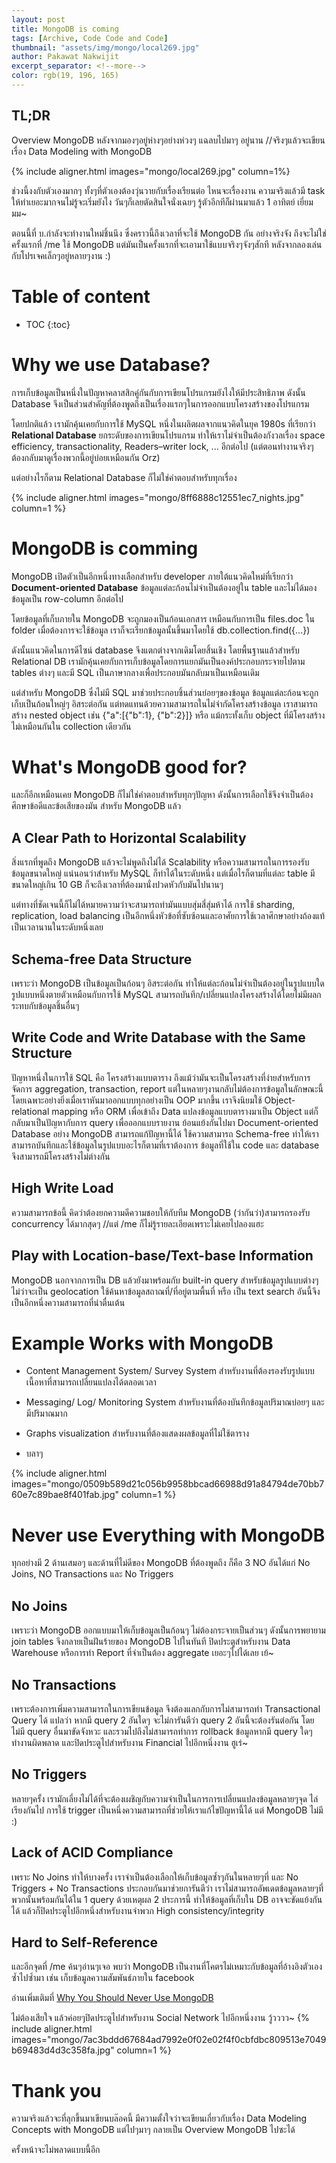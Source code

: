 ```yaml
---
layout: post
title: MongoDB is coming
tags: [Archive, Code Code and Code]
thumbnail: "assets/img/mongo/local269.jpg"
author: Pakawat Nakwijit
excerpt_separator: <!--more-->
color: rgb(19, 196, 165)
---
```


## TL;DR
Overview MongoDB หลังจากมองๆอยู่ห่างๆอย่างห่วงๆ แฉลบไปมาๆ อยู่นาน //จริงๆแล้วจะเขียนเรื่อง Data Modeling with MongoDB
<!--more-->

{% include aligner.html images="mongo/local269.jpg" column=1%}

ช่วงนี้งงกับตัวเองมากๆ ทั้งๆที่ตัวเองต้องวุ่นวายกับเรื่องเรียนต่อ ไหนจะเรื่องงาน ความจริงแล้วมี task ให้ทำเยอะมากจนไม่รู้จะเริ่มยังไง วันๆก็เลยตัดสินใจนั่งเฉยๆ รู้ตัวอีกทีก็ผ่านมาแล้ว 1 อาทิตย์ เยี่ยมมม~

ตอนนี้ที่ บ.กำลังจะทำงานใหม่ชิ้นนึง ซึ่งคราวนี้ถึงเวลาที่จะใช้ MongoDB กัน อย่างจริงจัง ถึงจะไม่ใช่ครั้งแรกที่ /me ใช้ MongoDB แต่มันเป็นครั้งแรกที่จะเอามาใช้แบบจริงๆจังๆสักที หลังจากลองเล่นกับโปรเจคเล็กๆอยู่หลายๆงาน :)

# Table of content
* TOC
{:toc}

# Why we use Database?

การเก็บข้อมูลเป็นหนึ่งในปัญหาคลาสสิกคู่กันกับการเขียนโปรแกรมยังไงให้มีประสิทธิภาพ ดังนั้น Database จึงเป็นส่วนสำคัญที่ต้องพูดถึงเป็นเรื่องแรกๆในการออกแบบโครงสร้างของโปรแกรม

โดยปกติแล้ว เรามักคุ้นเคยกับการใช้ MySQL หนึ่งในผลิตผลจากแนวคิดในยุค 1980s ที่เรียกว่า **Relational Database** ยกระดับของการเขียนโปรแกรม ทำให้เราไม่จำเป็นต้องกังวลเรื่อง space efficiency, transactionality, Readers–writer lock, ... อีกต่อไป (แต่ตอนทำงานจริงๆ ต้องกลับมาดูเรื่องพวกนี้อยู่บ่อยเหมือนกัน Orz)

แต่อย่างไรก็ตาม Relational Database ก็ไม่ใช่คำตอบสำหรับทุกเรื่อง

{% include aligner.html images="mongo/8ff6888c12551ec7_nights.jpg" column=1 %}

# MongoDB is comming

MongoDB เปิดตัวเป็นอีกหนึ่งทางเลือกสำหรับ developer ภายใต้แนวคิดใหม่ที่เรียกว่า **Document-oriented Database** ข้อมูลแต่ละก้อนไม่จำเป็นต้องอยู่ใน table และไม่ได้มองข้อมูลเป็น row-column อีกต่อไป

โดยข้อมูลที่เก็บภายใน MongoDB จะถูกมองเป็นก้อนเอกสาร เหมือนกับการเป็น files.doc ใน folder เมื่อต้องการจะใช้ข้อมูล เราก็จะเรียกข้อมูลนั้นขึ้นมาโดยใช้ db.collection.find({...})

ดังนั้นแนวคิดในการดีไซน์ database จึงแตกต่างจากเดิมโดยสิ้นเชิง โดยพื้นฐานแล้วสำหรับ Relational DB เรามักคุ้นเคยกับการเก็บข้อมูลโดยการแยกมันเป็นองค์ประกอบกระจายไปตาม tables ต่างๆ และมี SQL เป็นภาษากลางเพื่อประกอบมันกลับมาเป็นเหมือนเดิม

แต่สำหรับ MongoDB ซึ่งไม่มี SQL มาช่วยประกอบชิ้นส่วนย่อยๆของข้อมูล ข้อมูลแต่ละก้อนจะถูกเก็บเป็นก้อนใหญ่ๆ อิสระต่อกัน แต่ทดแทนด้วยความสามารถในไม่จำกัดโครงสร้างข้อมูล เราสามารถสร้าง nested object เช่น {"a":[{"b":1}, {"b":2}]} หรือ แม้กระทั้งเก็บ object ที่มีโครงสร้างไม่เหมือนกันใน collection เดียวกัน

# What's MongoDB good for?

และก็อีกเหมือนเคย MongoDB ก็ไม่ใช่คำตอบสำหรับทุกๆปัญหา ดังนั้นการเลือกใช้จึงจำเป็นต้องศึกษาข้อดีและข้อเสียของมัน สำหรับ MongoDB แล้ว

## A Clear Path to Horizontal Scalability

สิ่งแรกที่พูดถึง MongoDB แล้วจะไม่พูดถึงไม่ได้ Scalability หรือความสามารถในการรองรับข้อมูลขนาดใหญ่ แน่นอนว่าสำหรับ MySQL ก็ทำได้ในระดับหนึ่ง แต่เมื่อไรก็ตามที่แต่ละ table มีขนาดใหญ่เกิน 10 GB ก็จะถึงเวลาที่ต้องมานั่งปวดหัวกับมันไปนานๆ

แต่ทางที่ชัดเจนนี้ก็ไม่ได้หมายความว่าจะสามารถทำมันแบบสุ่มสี่สุ่มห้าได้ การใช้ sharding, replication, load balancing เป็นอีกหนึ่งหัวข้อที่ซับซ้อนและอาศัยการใช้เวลาศึกษาอย่างถ้องแท้เป็นเวลานานในระดับหนึ่งเลย

## Schema-free Data Structure

เพราะว่า MongoDB เป็นข้อมูลเป็นก้อนๆ อิสระต่อกัน ทำให้แต่ละก้อนไม่จำเป็นต้องอยู่ในรูปแบบใดรูปแบบหนึ่งตายตัวเหมือนกับการใช้ MySQL สามารถบันทึก/เปลี่ยนแปลงโครงสร้างได้โดยไม่มีผลกระทบกับข้อมูลชิ้นอื่นๆ

## Write Code and Write Database with the Same Structure

ปัญหาหนึ่งในการใช้ SQL คือ โครงสร้างแบบตาราง ถึงแม้ว่ามันจะเป็นโครงสร้างที่ง่ายสำหรับการจัดการ aggregation, transaction, report แต่ในหลายๆงานกลับไม่ต้องการข้อมูลในลักษณะนี้ โดยเฉพาะอย่างยิ่งเมื่อเราหันมาออกแบบทุกอย่างเป็น OOP มากขึ้น เราจึงนิยมใช้ Object-relational mapping หรือ ORM เพื่อเข้าถึง Data แปลงข้อมูลแบบตารางมาเป็น Object แต่ก็กลับมาเป็นปัญหากับการ query เพื่อออกแบบรายงาน ย้อนแย้งกันไปมา
Document-oriented Database อย่าง MongoDB สามารถแก้ปัญหานี้ได้ ใช้ความสามารถ Schema-free ทำให้เราสามารถบันทึกและใช้ข้อมูลในรูปแบบอะไรก็ตามที่เราต้องการ ข้อมูลที่ใช้ใน code และ database จึงสามารถมีโครงสร้างไม่ต่างกัน

## High Write Load

ความสามารถข้อนี้ คิดว่าต้องยกความดีความชอบให้กับทีม MongoDB (ว่ากันว่า)สามารถรองรับ concurrency ได้มากสุดๆ //แต่ /me ก็ไม่รู้รายละเอียดเพราะไม่เคยไปลองแฮะ

## Play with Location-base/Text-base Information
MongoDB นอกจากการเป็น DB แล้วยังมาพร้อมกับ built-in query สำหรับข้อมูลรูปแบบต่างๆ ไม่ว่าจะเป็น geolocation ใช้ค้นหาข้อมูลสถาณที่/ที่อยู่ตามพื้นที่ หรือ เป็น text search อันนี้จึงเป็นอีกหนึ่งความสามารถที่น่าตื่นเต้น

# Example Works with MongoDB
* Content Management System/ Survey System สำหรับงานที่ต้องรองรับรูปแบบเนื้อหาที่สามารถเปลี่ยนแปลงได้ตลอดเวลา

* Messaging/ Log/ Monitoring System สำหรับงานที่ต้องบันทึกข้อมูลปริมาณบ่อยๆ และมีปริมาณมาก

* Graphs visualization สำหรับงานที่ต้องแสดงผลข้อมูลที่ไม่ใช้ตาราง

* บลาๆ

{% include aligner.html images="mongo/0509b589d21c056b9958bbcad66988d91a84794de70bb760e7c89bae8f401fab.jpg" column=1 %}

# Never use Everything with MongoDB

ทุกอย่างมี 2 ด้านเสมอๆ และด้านที่ไม่ดีของ MongoDB ที่ต้องพูดถึง ก็คือ 3 NO อันได้แก่ No Joins, NO Transactions และ No Triggers

## No Joins

เพราะว่า MongoDB ออกแบบมาให้เก็บข้อมูลเป็นก้อนๆ ไม่ต้องกระจายเป็นส่วนๆ ดังนั้นการพยายาม join tables จึงกลายเป็นฝันร้ายของ MongoDB ไปในทันที ปิดประตูสำหรับงาน Data Warehouse หรือการทำ Report ที่จำเป็นต้อง aggregate เยอะๆไปได้เลย เย้~

## No Transactions

เพราะต้องการเพิ่มความสามารถในการเขียนข้อมูล จึงต้องแลกกับการไม่สามารถทำ Transactional Query ได้ แปลว่า หากมี query 2 อันใดๆ จะไม่การันตีว่า query 2 อันนี้จะต้องรันต่อกัน โดยไม่มี query อื่นมาขัดจังหวะ และรวมไปถึงไม่สามารถทำการ rollback ข้อมูลหากมี query ใดๆ ทำงานผิดพลาด และปิดประตูไปสำหรับงาน Financial ไปอีกหนึ่งงาน ฮูเร่~

## No Triggers

หลายๆครั้ง เรามักเลี่ยงไม่ได้ที่จะต้องเผชิญกับความจำเป็นในการการเปลี่ยนแปลงข้อมูลหลายๆจุด ไล่เรียงกันไป การใช้ trigger เป็นหนึ่งความสามารถที่ช่วยให้เราแก้ไขปัญหานี้ได้ แต่ MongoDB ไม่มี :)

## Lack of ACID Compliance

เพราะ No Joins ทำให้บางครั้ง เราจำเป็นต้องเลือกให้เก็บข้อมูลซ้ำๆกันในหลายๆที่ และ No Triggers + No Transactions ประกอบกันมาช่วยการันตีว่า เราไม่สามารถอัพเดตข้อมูลหลายๆที่พวกนั้นพร้อมกันได้ใน 1 query ด้วยเหตุผล 2 ประการนี้ ทำให้ข้อมูลที่เก็บใน DB อาจจะขัดแย้งกันได้ แล้วก็ปิดประตูไปอีกหนึ่งสำหรับงานจำพวก High consistency/integrity

## Hard to Self-Reference

และอีกจุดที่ /me ค้นๆอ่านๆเจอ พบว่า MongoDB เป็นงานที่โคตรไม่เหมาะกับข้อมูลที่อ้างอิงตัวเองซ้ำไปซ้ำมา เช่น เก็บข้อมูลความสัมพันธ์ภายใน facebook

อ่านเพิ่มเติมที่ [Why You Should Never Use MongoDB](http://www.sarahmei.com/blog/2013/11/11/why-you-should-never-use-mongodb/)

ไม่ต้องเสียใจ แล้วค่อยๆปิดประตูไปสำหรับงาน Social Network ไปอีกหนึ่งงาน วู้วววว~
{% include aligner.html images="mongo/7ac3bddd67684ad7992e0f02e02f4f0cbfdbc809513e7049b69483d4d3c358fa.jpg" column=1 %}

# Thank you

ความจริงแล้วจะที่ลุกขึ้นมาเขียนบล๊อคนี้ มีความตั้งใจว่าจะเขียนเกี่ยวกับเรื่อง Data Modeling Concepts with MongoDB แต่ไปๆมาๆ กลายเป็น Overview MongoDB ไปซะได้

ครั้งหน้าจะไม่พลาดแบบนี้อีก
